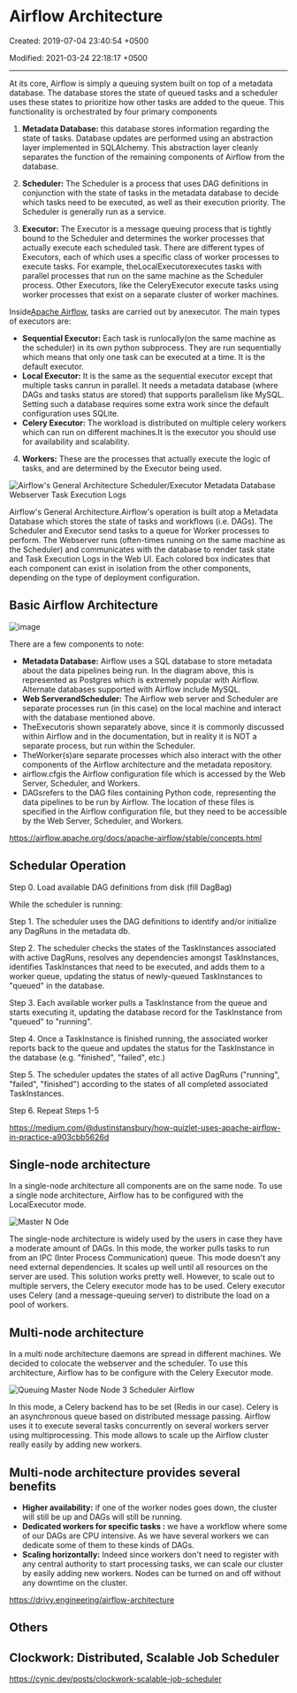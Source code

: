 # Airflow Architecture

Created: 2019-07-04 23:40:54 +0500

Modified: 2021-03-24 22:18:17 +0500

---

At its core, Airflow is simply a queuing system built on top of a metadata database. The database stores the state of queued tasks and a scheduler uses these states to prioritize how other tasks are added to the queue. This functionality is orchestrated by four primary components

1. **Metadata Database:** this database stores information regarding the state of tasks. Database updates are performed using an abstraction layer implemented in SQLAlchemy. This abstraction layer cleanly separates the function of the remaining components of Airflow from the database.

2. **Scheduler:** The Scheduler is a process that uses DAG definitions in conjunction with the state of tasks in the metadata database to decide which tasks need to be executed, as well as their execution priority. The Scheduler is generally run as a service.

3. **Executor:** The Executor is a message queuing process that is tightly bound to the Scheduler and determines the worker processes that actually execute each scheduled task. There are different types of Executors, each of which uses a specific class of worker processes to execute tasks. For example, theLocalExecutorexecutes tasks with parallel processes that run on the same machine as the Scheduler process. Other Executors, like the CeleryExecutor execute tasks using worker processes that exist on a separate cluster of worker machines.

Inside[Apache Airflow](https://airflow.apache.org/), tasks are carried out by anexecutor. The main types of executors are:

- **Sequential Executor:** Each task is runlocally(on the same machine as the scheduler) in its own python subprocess. They are run sequentially which means that only one task can be executed at a time. It is the default executor.
- **Local Executor:** It is the same as the sequential executor except that multiple tasks canrun in parallel. It needs a metadata database (where DAGs and tasks status are stored) that supports parallelism like MySQL. Setting such a database requires some extra work since the default configuration uses SQLite.
- **Celery Executor:** The workload is distributed on multiple celery workers which can run on different machines.It is the executor you should use for availability and scalability.

4. **Workers:** These are the processes that actually execute the logic of tasks, and are determined by the Executor being used.

![Airflow's General Architecture Scheduler/Executor Metadata Database Webserver Task Execution Logs ](../../../media/Technologies-Apache-Airflow-Architecture-image1.png)

Airflow's General Architecture.Airflow's operation is built atop a Metadata Database which stores the state of tasks and workflows (i.e. DAGs). The Scheduler and Executor send tasks to a queue for Worker processes to perform. The Webserver runs (often-times running on the same machine as the Scheduler) and communicates with the database to render task state and Task Execution Logs in the Web UI. Each colored box indicates that each component can exist in isolation from the other components, depending on the type of deployment configuration.

## Basic Airflow Architecture

![image](../../../media/Technologies-Apache-Airflow-Architecture-image2.png)

There are a few components to note:

- **Metadata Database:** Airflow uses a SQL database to store metadata about the data pipelines being run. In the diagram above, this is represented as Postgres which is extremely popular with Airflow. Alternate databases supported with Airflow include MySQL.
- **Web ServerandScheduler:** The Airflow web server and Scheduler are separate processes run (in this case) on the local machine and interact with the database mentioned above.
- TheExecutoris shown separately above, since it is commonly discussed within Airflow and in the documentation, but in reality it is NOT a separate process, but run within the Scheduler.
- TheWorker(s)are separate processes which also interact with the other components of the Airflow architecture and the metadata repository.
- airflow.cfgis the Airflow configuration file which is accessed by the Web Server, Scheduler, and Workers.
- DAGsrefers to the DAG files containing Python code, representing the data pipelines to be run by Airflow. The location of these files is specified in the Airflow configuration file, but they need to be accessible by the Web Server, Scheduler, and Workers.

<https://airflow.apache.org/docs/apache-airflow/stable/concepts.html>

## Schedular Operation

Step 0. Load available DAG definitions from disk (fill DagBag)

While the scheduler is running:

Step 1. The scheduler uses the DAG definitions to identify and/or initialize any DagRuns in the metadata db.

Step 2. The scheduler checks the states of the TaskInstances associated with active DagRuns, resolves any dependencies amongst TaskInstances, identifies TaskInstances that need to be executed, and adds them to a worker queue, updating the status of newly-queued TaskInstances to "queued" in the database.

Step 3. Each available worker pulls a TaskInstance from the queue and starts executing it, updating the database record for the TaskInstance from "queued" to "running".

Step 4. Once a TaskInstance is finished running, the associated worker reports back to the queue and updates the status for the TaskInstance in the database (e.g. "finished", "failed", etc.)

Step 5. The scheduler updates the states of all active DagRuns ("running", "failed", "finished") according to the states of all completed associated TaskInstances.

Step 6. Repeat Steps 1-5

<https://medium.com/@dustinstansbury/how-quizlet-uses-apache-airflow-in-practice-a903cbb5626d>

## Single-node architecture

In a single-node architecture all components are on the same node. To use a single node architecture, Airflow has to be configured with the LocalExecutor mode.

![Master N Ode ](../../../media/Technologies-Apache-Airflow-Architecture-image3.png)

The single-node architecture is widely used by the users in case they have a moderate amount of DAGs. In this mode, the worker pulls tasks to run from an IPC (Inter Process Communication) queue. This mode doesn't any need external dependencies. It scales up well until all resources on the server are used. This solution works pretty well. However, to scale out to multiple servers, the Celery executor mode has to be used. Celery executor uses Celery (and a message-queuing server) to distribute the load on a pool of workers.

## Multi-node architecture

In a multi node architecture daemons are spread in different machines. We decided to colocate the webserver and the scheduler. To use this architecture, Airflow has to be configure with the Celery Executor mode.

![Queuing Master Node Node 3 Scheduler Airflow ](../../../media/Technologies-Apache-Airflow-Architecture-image4.png)

In this mode, a Celery backend has to be set (Redis in our case). Celery is an asynchronous queue based on distributed message passing. Airflow uses it to execute several tasks concurrently on several workers server using multiprocessing. This mode allows to scale up the Airflow cluster really easily by adding new workers.

## Multi-node architecture provides several benefits

- **Higher availability:** if one of the worker nodes goes down, the cluster will still be up and DAGs will still be running.
- **Dedicated workers for specific tasks :** we have a workflow where some of our DAGs are CPU intensive. As we have several workers we can dedicate some of them to these kinds of DAGs.
- **Scaling horizontally:** Indeed since workers don't need to register with any central authority to start processing tasks, we can scale our cluster by easily adding new workers. Nodes can be turned on and off without any downtime on the cluster.

<https://drivy.engineering/airflow-architecture>

## Others

## Clockwork: Distributed, Scalable Job Scheduler

<https://cynic.dev/posts/clockwork-scalable-job-scheduler>
